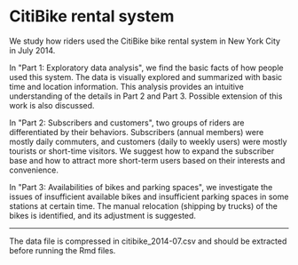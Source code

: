 # CitiBike rental system

We study how riders used the CitiBike bike rental system in New York City in July 2014.

In "Part 1: Exploratory data analysis", we find the basic facts of how people used this system. The data is visually explored and summarized with basic time and location information. This analysis provides an intuitive understanding of the details in Part 2 and Part 3. Possible extension of this work is also discussed.

In "Part 2: Subscribers and customers", two groups of riders are differentiated by their behaviors. Subscribers (annual members) were mostly daily commuters, and customers (daily to weekly users) were mostly tourists or short-time visitors. We suggest how to expand the subscriber base and how to attract more short-term users based on their interests and convenience.

In "Part 3: Availabilities of bikes and parking spaces", we investigate the issues of insufficient available bikes and insufficient parking spaces in some stations at certain time. The manual relocation (shipping by trucks) of the bikes is identified, and its adjustment is suggested.

-----

The data file is compressed in citibike_2014-07.csv and should be extracted before running the Rmd files.
